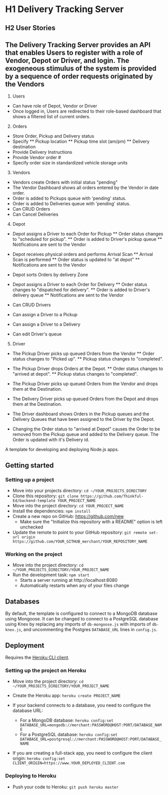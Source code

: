 # H1 Delivery Tracking Server
## H2 User Stories
## The Delivery Tracking Server provides an API that enables Users to register with a role of Vendor, Depot or Driver, and login. The exogeneous stimulus of the system is provided by a sequence of order requests originated by the Vendors 

1. Users
  * Can have role of Depot, Vendor or Driver
  * Once logged in, Users are redirected to their role-based dashboard that shows a filtered list of current orders. 

2. Orders
  * Store Order, Pickup and Delivery status
  * Specify 
    ** Pickup location
    ** Pickup time slot (am/pm) 
    ** Delivery destination
  * Provide Delivery Instructions
  * Provide Vendor order #
  * Specify order size in standardized vehicle storage units

3. Vendors 
  * Vendors create Orders with initial status "pending"
  * The Vendor Dashboard shows all orders entered by the Vendor in date order.
  * Order is added to Pickups queue with 'pending' status.
  * Order is added to Deliveries queue with 'pending' status.
  * Can CRUD Orders
  * Can Cancel Deliveries

4. Depot 
  * Depot assigns a Driver to each Order for Pickup
    ** Order status changes to "scheduled for pickup". 
    ** Order is added to Driver's pickup queue
    ** Notifications are sent to the Vendor

  * Depot receives physical orders and performs Arrival Scan
    ** Arrival Scan is performed 
    ** Order status is updated to "at depot"
    ** Notifications are sent to the Vendor
  * Depot sorts Orders by delivery Zone  
  * Depot assigns a Driver to each Order for Delivery
    ** Order status changes to "dispatched for delivery". 
    ** Order is added to Driver's delivery queue
    ** Notifications are sent to the Vendor
  * Can CRUD Drivers 
  * Can assign a Driver to a Pickup
  * Can assign a Driver to a Delivery
  * Can edit Driver's queue

5. Driver 
  * The Pickup Driver picks up queued Orders from the Vendor
    ** Order status changes to "Picked up". 
    ** Pickup status changes to "completed". 
  * The Pickup Driver drops Orders at the Depot.
    ** Order status changes to "arrived at depot". 
    ** Pickup status changes to "completed". 

  * The Pickup Driver picks up queued Orders from the Vendor and drops them at the Destination.

  * The Delivery Driver picks up queued Orders from the Depot and drops them at the Destination.

  * The Driver dashboard shows Orders in the Pickup queues and the Delivery Queues that have been assigned to the Driver by the Depot.

  * Changing the Order status to "arrived at Depot" causes the Order  to be removed from the Pickup queue and added to the Delivery queue. The Order is updated with it's Delivery id.


A template for developing and deploying Node.js apps.

## Getting started

### Setting up a project

* Move into your projects directory: `cd ~/YOUR_PROJECTS_DIRECTORY`
* Clone this repository: `git clone https://github.com/Thinkful-Ed/backend-template YOUR_PROJECT_NAME`
* Move into the project directory: `cd YOUR_PROJECT_NAME`
* Install the dependencies: `npm install`
* Create a new repo on GitHub: https://github.com/new
    * Make sure the "Initialize this repository with a README" option is left unchecked
* Update the remote to point to your GitHub repository: `git remote set-url origin https://github.com/YOUR_GITHUB_merchant/YOUR_REPOSITORY_NAME`

### Working on the project

* Move into the project directory: `cd ~/YOUR_PROJECTS_DIRECTORY/YOUR_PROJECT_NAME`
* Run the development task: `npm start`
    * Starts a server running at http://localhost:8080
    * Automatically restarts when any of your files change

## Databases

By default, the template is configured to connect to a MongoDB database using Mongoose.  It can be changed to connect to a PostgreSQL database using Knex by replacing any imports of `db-mongoose.js` with imports of `db-knex.js`, and uncommenting the Postgres `DATABASE_URL` lines in `config.js`.

## Deployment

Requires the [Heroku CLI client](https://devcenter.heroku.com/articles/heroku-command-line).

### Setting up the project on Heroku

* Move into the project directory: `cd ~/YOUR_PROJECTS_DIRECTORY/YOUR_PROJECT_NAME`
* Create the Heroku app: `heroku create PROJECT_NAME`

* If your backend connects to a database, you need to configure the database URL:
    * For a MongoDB database: `heroku config:set DATABASE_URL=mongodb://merchant:PASSWORD@HOST:PORT/DATABASE_NAME`
    * For a PostgreSQL database: `heroku config:set DATABASE_URL=postgresql://merchant:PASSWORD@HOST:PORT/DATABASE_NAME`

* If you are creating a full-stack app, you need to configure the client origin: `heroku config:set CLIENT_ORIGIN=https://www.YOUR_DEPLOYED_CLIENT.com`

### Deploying to Heroku

* Push your code to Heroku: `git push heroku master`

